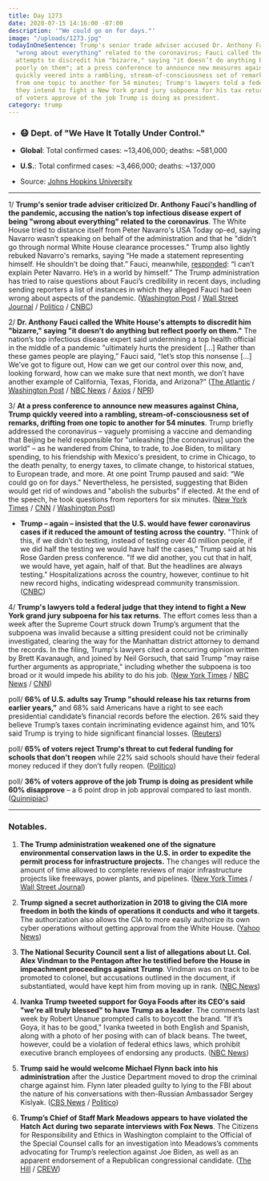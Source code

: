 ```yaml
---
title: Day 1273
date: 2020-07-15 14:16:00 -07:00
description: '"We could go on for days."'
image: "/uploads/1273.jpg"
todayInOneSentence: Trump's senior trade adviser accused Dr. Anthony Fauci of being
  "wrong about everything" related to the coronavirus; Fauci called the White House's
  attempts to discredit him "bizarre," saying "it doesn’t do anything but reflect
  poorly on them"; at a press conference to announce new measures against China, Trump
  quickly veered into a rambling, stream-of-consciousness set of remarks, drifting
  from one topic to another for 54 minutes; Trump's lawyers told a federal judge that
  they intend to fight a New York grand jury subpoena for his tax returns; and 36%
  of voters approve of the job Trump is doing as president.
category: trump
---
```


* ### 😷 Dept. of "We Have It Totally Under Control."

* **Global**: Total confirmed cases: \~13,406,000; deaths: \~581,000

* **U.S.**: Total confirmed cases: \~3,466,000; deaths: \~137,000

* Source: [Johns Hopkins University](https://coronavirus.jhu.edu/map.html)

---

1/ **Trump's senior trade adviser criticized Dr. Anthony Fauci's handling of the pandemic, accusing the nation’s top infectious disease expert of being "wrong about everything" related to the coronavirus**. The White House tried to distance itself from Peter Navarro's USA Today op-ed, saying Navarro wasn’t speaking on behalf of the administration and that he "didn’t go through normal White House clearance processes." Trump also lightly rebuked Navarro's remarks, saying “He made a statement representing himself. He shouldn’t be doing that.” Fauci, meanwhile, [responded](https://www.theatlantic.com/politics/archive/2020/07/trump-fauci-coronavirus-pandemic-oppo/614224/): “I can’t explain Peter Navarro. He’s in a world by himself.” The Trump administration has tried to raise questions about Fauci’s credibility in recent days, including sending reporters a list of instances in which they alleged Fauci had been wrong about aspects of the pandemic. ([Washington Post](https://www.washingtonpost.com/politics/white-house-distances-itself-from-extraordinary-navarro-op-ed-criticizing-fauci/2020/07/15/05121c6e-c697-11ea-b037-f9711f89ee46_story.html) / [Wall Street Journal](https://www.wsj.com/articles/white-house-distances-itself-from-trade-advisers-criticism-of-dr-fauci-11594819817?mod=politics_lead_pos2) / [Politico](https://www.politico.com/news/2020/07/14/navarro-blasts-fauci-in-op-ed-362416) / [CNBC](https://www.cnbc.com/2020/07/15/white-house-tries-to-distance-trump-from-navarro-op-ed-ripping-fauci.html))

2/ **Dr. Anthony Fauci called the White House's attempts to discredit him "bizarre," saying "it doesn’t do anything but reflect poorly on them."** The nation’s top infectious disease expert said undermining a top health official in the middle of a pandemic "ultimately hurts the president \[...\] Rather than these games people are playing,” Fauci said, "let’s stop this nonsense \[...\] We’ve got to figure out, How can we get our control over this now, and, looking forward, how can we make sure that next month, we don’t have another example of California, Texas, Florida, and Arizona?” ([The Atlantic](https://www.theatlantic.com/politics/archive/2020/07/trump-fauci-coronavirus-pandemic-oppo/614224/) / [Washington Post](https://www.washingtonpost.com/nation/2020/07/15/coronavirus-live-updates-us/) / [NBC News](https://www.nbcnews.com/politics/white-house/fauci-calls-white-house-attempts-discredit-him-bizarre-n1233925) / [Axios](https://www.axios.com/fauci-trump-navarro-white-house-coronavirus-c7fa0924-b448-4269-91e1-2ed706065d1e.html) / [NPR](https://www.npr.org/sections/coronavirus-live-updates/2020/07/15/891327661/white-house-disavows-attack-on-fauci-from-trump-trade-adviser))

3/ **At a press conference to announce new measures against China, Trump quickly veered into a rambling, stream-of-consciousness set of remarks, drifting from one topic to another for 54 minutes**. Trump briefly addressed the coronavirus – vaguely promising a vaccine and demanding that Beijing be held responsible for "unleashing \[the coronavirus\] upon the world" – as he wandered from China, to trade, to Joe Biden, to military spending, to his friendship with Mexico's president, to crime in Chicago, to the death penalty, to energy taxes, to climate change, to historical statues, to European trade, and more. At one point Trump paused and said: “We could go on for days." Nevertheless, he persisted, suggesting that Biden would get rid of windows and "abolish the suburbs" if elected. At the end of the speech, he took questions from reporters for six minutes. ([New York Times](https://www.nytimes.com/2020/07/14/us/politics/trump-news-conference.html) / [CNN](https://www.cnn.com/2020/07/14/politics/donald-trump-china-rose-garden-event/index.html) / [Washington Post](https://www.washingtonpost.com/politics/trump-coronavirus-pandemic-no-plan/2020/07/15/7581bea4-c5df-11ea-a99f-3bbdffb1af38_story.html))

* **Trump – again – insisted that the U.S. would have fewer coronavirus cases if it reduced the amount of testing across the country.** "Think of this, if we didn’t do testing, instead of testing over 40 million people, if we did half the testing we would have half the cases,” Trump said at his Rose Garden press conference. "If we did another, you cut that in half, we would have, yet again, half of that. But the headlines are always testing." Hospitalizations across the country, however, continue to hit new record highs, indicating widespread community transmission. ([CNBC](https://www.cnbc.com/2020/07/14/trump-says-us-would-have-half-the-number-of-coronavirus-cases-if-it-did-half-the-testing.html))

4/ **Trump's lawyers told a federal judge that they intend to fight a New York grand jury subpoena for his tax returns**. The effort comes less than a week after the Supreme Court struck down Trump’s argument that the subpoena was invalid because a sitting president could not be criminally investigated, clearing the way for the Manhattan district attorney to demand the records. In the filing, Trump's lawyers cited a concurring opinion written by Brett Kavanaugh, and joined by Neil Gorsuch, that said Trump "may raise further arguments as appropriate," including whether the subpoena is too broad or it would impede his ability to do his job. ([New York Times](https://www.nytimes.com/2020/07/15/nyregion/donald-trump-taxes-cyrus-vance.html) / [NBC News](https://www.nbcnews.com/politics/white-house/trump-raise-new-objections-n-y-prosecutor-s-subpoena-his-n1233902) / [CNN](https://www.cnn.com/2020/07/15/politics/trump-lawsuit-tax-records/index.html))

poll/ **66% of U.S. adults say Trump "should release his tax returns from earlier years,"** and 68% said Americans have a right to see each presidential candidate’s financial records before the election. 26% said they believe Trump’s taxes contain incriminating evidence against him, and 10% said Trump is trying to hide significant financial losses. ([Reuters](https://www.reuters.com/article/us-usa-election-poll-idUSKCN24G14N))

poll/ **65% of voters reject Trump's threat to cut federal funding for schools that don't reopen** while 22% said schools should have their federal money reduced if they don’t fully reopen. ([Politico](https://www.politico.com/news/2020/07/15/voters-reject-trump-insistence-schools-362258))

poll/ **36% of voters approve of the job Trump is doing as president while 60% disapprove** – a 6 point drop in job approval compared to last month. ([Quinnipiac](https://poll.qu.edu/national/release-detail?ReleaseID=3666))

---

### Notables.

1. **The Trump administration weakened one of the signature environmental conservation laws in the U.S. in order to expedite the permit process for infrastructure projects.** The changes will reduce the amount of time allowed to complete reviews of major infrastructure projects like freeways, power plants, and pipelines. ([New York Times](https://www.nytimes.com/2020/07/15/climate/trump-environment-nepa.html) / [Wall Street Journal](https://www.wsj.com/articles/trump-to-put-new-environmental-review-rules-into-force-11594832858))

2. **Trump signed a secret authorization in 2018 to giving the CIA more freedom in both the kinds of operations it conducts and who it targets**. The authorization also allows the CIA to more easily authorize its own cyber operations without getting approval from the White House. ([Yahoo News](https://news.yahoo.com/secret-trump-order-gives-cia-more-powers-to-launch-cyberattacks-090015219.html))

3. **The National Security Council sent a list of allegations about Lt. Col. Alex Vindman to the Pentagon after he testified before the House in impeachment proceedings against Trump**. Vindman was on track to be promoted to colonel, but accusations outlined in the document, if substantiated, would have kept him from moving up in rank. ([NBC News](https://www.nbcnews.com/news/military/white-house-officials-sent-document-pentagon-criticizing-vindman-after-impeachment-n1233613))

4. **Ivanka Trump tweeted support for Goya Foods after its CEO's said "we're all truly blessed" to have Trump as a leader**. The comments last week by Robert Unanue prompted calls to boycott the brand. "If it’s Goya, it has to be good," Ivanka tweeted in both English and Spanish, along with a photo of her posing with can of black beans. The tweet, however, could be a violation of federal ethics laws, which prohibit executive branch employees of endorsing any products. ([NBC News](https://www.nbcnews.com/politics/politics-news/ivanka-trump-tweets-support-goya-foods-amid-backlash-over-ceo-n1233868))

5. **Trump said he would welcome Michael Flynn back into his administration** after the Justice Department moved to drop the criminal charge against him. Flynn later pleaded guilty to lying to the FBI about the nature of his conversations with then-Russian Ambassador Sergey Kislyak. ([CBS News](https://www.cbsnews.com/news/trump-michael-flynn-white-house-welcome/) / [Politico](https://www.politico.com/news/2020/07/15/trump-administration-michael-flynn-363743))

6. **Trump’s Chief of Staff Mark Meadows appears to have violated the Hatch Act during two separate interviews with Fox News**. The Citizens for Responsibility and Ethics in Washington complaint to the Official of the Special Counsel calls for an investigation into Meadows’s comments advocating for Trump’s reelection against Joe Biden, as well as an apparent endorsement of a Republican congressional candidate. ([The Hill](https://thehill.com/homenews/administration/507474-watchdog-group-files-hatch-act-complaint-against-meadows) / [CREW](https://www.citizensforethics.org/press-release/mark-meadows-hatch-act-complaint/))
